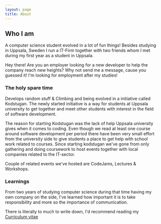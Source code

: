 ```yaml
---
layout: page
title: About
---
```


## Who I am

A computer science student evolved in a lot of fun things! Besides studying in Uppsala, Sweden I run a IT-Firm together with two friends whom I met during my first year as a student in Uppsala.

<p class="message">
  Hey there! Are you an employer looking for a new developer to help the company reach new heights? Why not send me a message, cause you guessed it! I'm looking for employment after my studies!
</p>


### The holy spare time

Develops random stuff & Climbing and being evolved in a initiative called Kodstugan. The newly started initiative is a way for students at Uppsala university to get together and meet other students with interest in the field of software development.

The reason for starting Kodstugan was the lack of help Uppsala university gives when it comes to coding. Even though we read at least one course around software development per period there have been very small effort from the university side to give students a place to get help with school work related to courses.
Since starting kodstugan we've gone from only gathering and doing coursework to host events together with local companies related to the IT-sector.

Couple of related events we've hosted are CodeJams, Lectures & Workshops.

### Learnings

From two years of studying computer science during that time having my own company on the side, I've learned how important it is to take responsibility and more so the importance of communication.

There is literally to much to write down, I'd recommend reading my [Curriculum vitae](http://skurken.se/CV)

